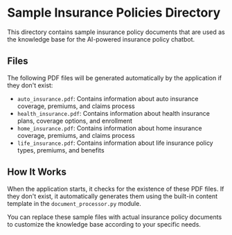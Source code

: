 # Sample Insurance Policies Directory

This directory contains sample insurance policy documents that are used as the knowledge base for the AI-powered insurance policy chatbot.

## Files

The following PDF files will be generated automatically by the application if they don't exist:

- `auto_insurance.pdf`: Contains information about auto insurance coverage, premiums, and claims process
- `health_insurance.pdf`: Contains information about health insurance plans, coverage options, and enrollment
- `home_insurance.pdf`: Contains information about home insurance coverage, premiums, and claims process
- `life_insurance.pdf`: Contains information about life insurance policy types, premiums, and benefits

## How It Works

When the application starts, it checks for the existence of these PDF files. If they don't exist, it automatically generates them using the built-in content template in the `document_processor.py` module.

You can replace these sample files with actual insurance policy documents to customize the knowledge base according to your specific needs.
